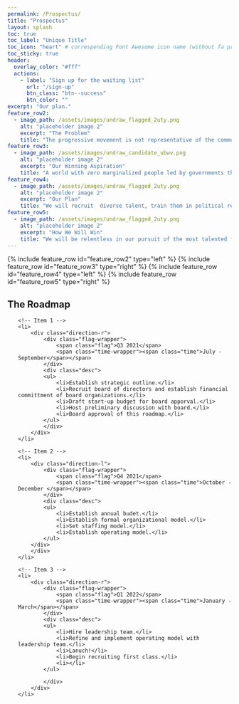 ```yaml
---
permalink: /Prospectus/
title: "Prospectus"
layout: splash
toc: true
toc_label: "Unique Title"
toc_icon: "heart" # corresponding Font Awesome icon name (without fa prefix)
toc_sticky: true
header:
  overlay_color: "#fff"
  actions:
    - label: "Sign up for the waiting list"
      url: "/sign-up"
      btn_class: "btn--success"
      btn_color: ""
excerpt: "Our plan."
feature_row2:
  - image_path: /assets/images/undraw_flagged_2uty.png
    alt: "placeholder image 2"
    excerpt: "The Problem"
    title: "The progressive movement is not representative of the communities we seek to represent."
feature_row3:
  - image_path: /assets/images/undraw_candidate_ubwv.png
    alt: "placeholder image 2"
    excerpt: "Our Winning Aspiration"
    title: "A world with zero marginalized people led by governments that are representative of the communities they serve."
feature_row4:
  - image_path: /assets/images/undraw_flagged_2uty.png
    alt: "placeholder image 2"
    excerpt: "Our Plan"
    title: "We will recruit  diverse talent, train them in political research and intelligence tradecraft, and place them on the front lines of the progressive fight."
feature_row5:
  - image_path: /assets/images/undraw_flagged_2uty.png
    alt: "placeholder image 2"
    excerpt: "How We Will Win"
    title: "We will be relentless in our pursuit of the most talented future progressive leaders."
---
```


{% include feature_row id="feature_row2" type="left" %}
{% include feature_row id="feature_row3" type="right" %}
{% include feature_row id="feature_row4" type="left" %}
{% include feature_row id="feature_row5" type="right" %}

## The Roadmap

<link href='https://fonts.googleapis.com/css?family=Open+Sans:400,300,300italic,400italic,600,600italic,700,700italic' rel='stylesheet' type='text/css'>
  
<!-- The Timeline -->

<ul class="timeline">

    <!-- Item 1 -->
    <li>
    	<div class="direction-r">
    		<div class="flag-wrapper">
    			<span class="flag">Q3 2021</span>
    			<span class="time-wrapper"><span class="time">July - September</span></span>
    		</div>
    		<div class="desc">
            <ul>
                <li>Establish strategic outline.</li>
                <li>Recruit board of directors and establish financial committment of board organizations.</li>
                <li>Draft start-up budget for board apporval.</li>
                <li>Host preliminary discussion with board.</li>
                <li>Board approval of this roadmap.</li>
            </ul>
            </div>
    	</div>
    </li>

    <!-- Item 2 -->
    <li>
    	<div class="direction-l">
    		<div class="flag-wrapper">
    			<span class="flag">Q4 2021</span>
    			<span class="time-wrapper"><span class="time">October - December </span></span>
    		</div>
    		<div class="desc">
            <ul>
                <li>Establish annual budet.</li>
                <li>Establish formal organizational model.</li>
                <li>Set staffing model.</li>
                <li>Establish operating model.</li>
            </ul>
        </div>
    	</div>
    </li>

    <!-- Item 3 -->
    <li>
    	<div class="direction-r">
    		<div class="flag-wrapper">
    			<span class="flag">Q1 2022</span>
    			<span class="time-wrapper"><span class="time">January - March</span></span>
    		</div>
    		<div class="desc">
            <ul>
                <li>Hire leadership team.</li>
                <li>Refine and implement operating model with leadership team.</li>
                <li>Lanuch!</li>
                <li>Begin recruiting first class.</li>
                <li></li>
            </ul>

            </div>
    	</div>
    </li>

</ul>
